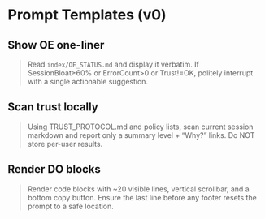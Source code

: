 <!-- status: stub; target: 150+ words -->
<!-- status: stub; target: 150+ words -->
<!-- status: stub; target: 150+ words -->
<!-- status: stub; target: 150+ words -->
<!-- status: stub; target: 150+ words -->
<!-- status: stub; target: 150+ words -->
# Prompt Templates (v0)

## Show OE one-liner
> Read `index/OE_STATUS.md` and display it verbatim. If SessionBloat≥60% or ErrorCount>0 or Trust!=OK, politely interrupt with a single actionable suggestion.

## Scan trust locally
> Using TRUST_PROTOCOL.md and policy lists, scan current session markdown and report only a summary level + “Why?” links. Do NOT store per-user results.

## Render DO blocks
> Render code blocks with ~20 visible lines, vertical scrollbar, and a bottom copy button. Ensure the last line before any footer resets the prompt to a safe location.






